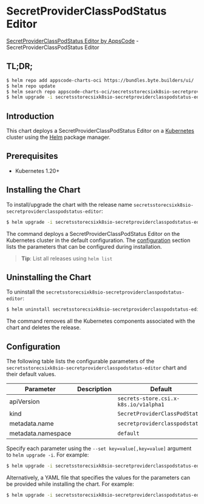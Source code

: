# SecretProviderClassPodStatus Editor

[SecretProviderClassPodStatus Editor by AppsCode](https://byte.builders) - SecretProviderClassPodStatus Editor

## TL;DR;

```bash
$ helm repo add appscode-charts-oci https://bundles.byte.builders/ui/
$ helm repo update
$ helm search repo appscode-charts-oci/secretsstorecsixk8sio-secretproviderclasspodstatus-editor --version=v0.4.18
$ helm upgrade -i secretsstorecsixk8sio-secretproviderclasspodstatus-editor appscode-charts-oci/secretsstorecsixk8sio-secretproviderclasspodstatus-editor -n default --create-namespace --version=v0.4.18
```

## Introduction

This chart deploys a SecretProviderClassPodStatus Editor on a [Kubernetes](http://kubernetes.io) cluster using the [Helm](https://helm.sh) package manager.

## Prerequisites

- Kubernetes 1.20+

## Installing the Chart

To install/upgrade the chart with the release name `secretsstorecsixk8sio-secretproviderclasspodstatus-editor`:

```bash
$ helm upgrade -i secretsstorecsixk8sio-secretproviderclasspodstatus-editor appscode-charts-oci/secretsstorecsixk8sio-secretproviderclasspodstatus-editor -n default --create-namespace --version=v0.4.18
```

The command deploys a SecretProviderClassPodStatus Editor on the Kubernetes cluster in the default configuration. The [configuration](#configuration) section lists the parameters that can be configured during installation.

> **Tip**: List all releases using `helm list`

## Uninstalling the Chart

To uninstall the `secretsstorecsixk8sio-secretproviderclasspodstatus-editor`:

```bash
$ helm uninstall secretsstorecsixk8sio-secretproviderclasspodstatus-editor -n default
```

The command removes all the Kubernetes components associated with the chart and deletes the release.

## Configuration

The following table lists the configurable parameters of the `secretsstorecsixk8sio-secretproviderclasspodstatus-editor` chart and their default values.

|     Parameter      | Description |                     Default                      |
|--------------------|-------------|--------------------------------------------------|
| apiVersion         |             | <code>secrets-store.csi.x-k8s.io/v1alpha1</code> |
| kind               |             | <code>SecretProviderClassPodStatus</code>        |
| metadata.name      |             | <code>secretproviderclasspodstatus</code>        |
| metadata.namespace |             | <code>default</code>                             |


Specify each parameter using the `--set key=value[,key=value]` argument to `helm upgrade -i`. For example:

```bash
$ helm upgrade -i secretsstorecsixk8sio-secretproviderclasspodstatus-editor appscode-charts-oci/secretsstorecsixk8sio-secretproviderclasspodstatus-editor -n default --create-namespace --version=v0.4.18 --set apiVersion=secrets-store.csi.x-k8s.io/v1alpha1
```

Alternatively, a YAML file that specifies the values for the parameters can be provided while
installing the chart. For example:

```bash
$ helm upgrade -i secretsstorecsixk8sio-secretproviderclasspodstatus-editor appscode-charts-oci/secretsstorecsixk8sio-secretproviderclasspodstatus-editor -n default --create-namespace --version=v0.4.18 --values values.yaml
```
